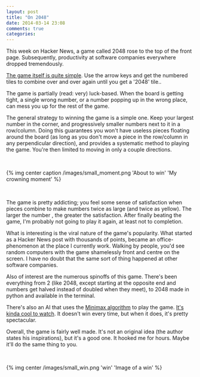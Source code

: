 ```yaml
---
layout: post
title: "On 2048"
date: 2014-03-14 23:08
comments: true
categories: 
---
```


This week on Hacker News, a game called 2048 rose to the top of the front page.  Subsequently, productivity at software companies everywhere dropped tremendously.

[The game itself is quite simple](http://gabrielecirulli.github.io/2048/). Use the arrow keys and get the numbered tiles to combine over and over again until you get a '2048' tile..

The game is partially (read: very) luck-based. When the board is getting tight, a single wrong number, or a number popping up in the wrong place, can mess you up for the rest of the game.

The general strategy to winning the game is a simple one. Keep your largest number in the corner, and progressively smaller numbers next to it in a row/column. Doing this guarantees you won't have useless pieces floating around the board (as long as you don't move a piece in the row/column in any perpendicular direction), and provides a systematic method to playing the game. You're then limited to moving in only a couple directions.

<br>

{% img center caption /images/small_moment.png 'About to win' 'My crowning moment' %}

<br>

<!-- more -->

The game is pretty addicting; you feel some sense of satisfaction when pieces combine to make numbers twice as large (and twice as yellow). The larger the number , the greater the satisfaction. After finally beating the game, I'm probably not going to play it again, at least not to completion.

What is interesting is the viral nature of the game's popularity. What started as a Hacker News post with thousands of points, became an office-phenomenon at the place I currently work. Walking by people, you'd see random computers with the game shamelessly front and centre on the screen. I have no doubt that the same sort of thing happened at other software companies.

Also of interest are the numerous spinoffs of this game. There's been everything from 2 (like 2048, except starting at the opposite end and numbers get halved instead of doubled when they meet), to 2048 made in python and available in the terminal. 

There's also an AI that uses the [Minimax algorithm](http://en.wikipedia.org/wiki/Minimax) to play the game. [It's kinda cool to watch](http://ov3y.github.io/2048-AI/). It doesn't win every time, but when it does, it's pretty spectacular.

Overall, the game is fairly well made. It's not an original idea (the author states his inspirations), but it's a good one. It hooked me for hours. Maybe it'll do the same thing to you.

<br>

{% img center /images/small_win.png 'win' 'Image of a win' %}
